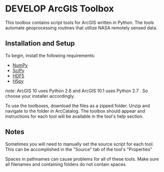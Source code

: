 DEVELOP ArcGIS Toolbox
======================

This toolbox contains script tools for ArcGIS written in Python. The tools automate geoprocessing routines that utilize NASA remotely sensed data.



Installation and Setup
----------------------

To begin, install the following requirements:

 * [NumPy](http://numpy.scipy.org/)
 * [SciPy](http://www.scipy.org/)
 * [HDF5](http://www.hdfgroup.org/HDF5/release/obtain5.html)
 * [H5py](http://code.google.com/p/h5py/)

*note*: ArcGIS 10 uses Python 2.6 and ArcGIS 10.1 uses Python 2.7 . So choose your installer accordingly.

To use the toolboxes, download the files as a zipped folder. Unzip and navigate to the folder in ArcCatalog. The toolbox should appear and instructions for each tool will be available in the tool's help section.

Notes
-------------
Sometimes you will need to manually set the source script for each tool. This can be accomplished in the "Source" tab of the tool's "Properties"

Spaces in pathnames can cause problems for all of these tools. Make sure all filenames and containing folders do not contain spaces.
